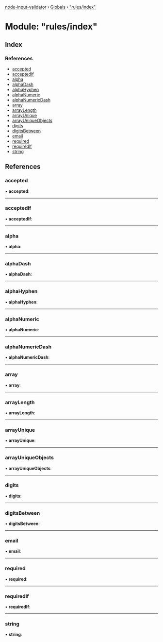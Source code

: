 [node-input-validator](../README.md) › [Globals](../globals.md) › ["rules/index"](_rules_index_.md)

# Module: "rules/index"

## Index

### References

* [accepted](_rules_index_.md#accepted)
* [acceptedIf](_rules_index_.md#acceptedif)
* [alpha](_rules_index_.md#alpha)
* [alphaDash](_rules_index_.md#alphadash)
* [alphaHyphen](_rules_index_.md#alphahyphen)
* [alphaNumeric](_rules_index_.md#alphanumeric)
* [alphaNumericDash](_rules_index_.md#alphanumericdash)
* [array](_rules_index_.md#array)
* [arrayLength](_rules_index_.md#arraylength)
* [arrayUnique](_rules_index_.md#arrayunique)
* [arrayUniqueObjects](_rules_index_.md#arrayuniqueobjects)
* [digits](_rules_index_.md#digits)
* [digitsBetween](_rules_index_.md#digitsbetween)
* [email](_rules_index_.md#email)
* [required](_rules_index_.md#required)
* [requiredIf](_rules_index_.md#requiredif)
* [string](_rules_index_.md#string)

## References

###  accepted

• **accepted**:

___

###  acceptedIf

• **acceptedIf**:

___

###  alpha

• **alpha**:

___

###  alphaDash

• **alphaDash**:

___

###  alphaHyphen

• **alphaHyphen**:

___

###  alphaNumeric

• **alphaNumeric**:

___

###  alphaNumericDash

• **alphaNumericDash**:

___

###  array

• **array**:

___

###  arrayLength

• **arrayLength**:

___

###  arrayUnique

• **arrayUnique**:

___

###  arrayUniqueObjects

• **arrayUniqueObjects**:

___

###  digits

• **digits**:

___

###  digitsBetween

• **digitsBetween**:

___

###  email

• **email**:

___

###  required

• **required**:

___

###  requiredIf

• **requiredIf**:

___

###  string

• **string**:
